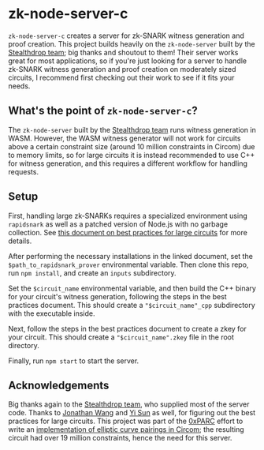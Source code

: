 # zk-node-server-c

`zk-node-server-c` creates a server for zk-SNARK witness generation and proof creation. This project builds heavily on the `zk-node-server` built by the [Stealthdrop team](https://github.com/nalinbhardwaj/stealthdrop/tree/main/zk-node-server); big thanks and shoutout to them! Their server works great for most applications, so if you're just looking for a server to handle zk-SNARK witness generation and proof creation on moderately sized circuits, I recommend first checking out their work to see if it fits your needs. 

## What's the point of `zk-node-server-c`?

The `zk-node-server` built by the [Stealthdrop team](https://github.com/nalinbhardwaj/stealthdrop/tree/main/zk-node-server) runs witness generation in WASM. However, the WASM witness generator will not work for circuits above a certain constraint size (around 10 million constraints in Circom) due to memory limits, so for large circuits it is instead recommended to use C++ for witness generation, and this requires a different workflow for handling requests. 

## Setup

First, handling large zk-SNARKs requires a specialized environment using `rapidsnark` as well as a patched version of Node.js with no garbage collection. See [this document on best practices for large circuits](https://hackmd.io/V-7Aal05Tiy-ozmzTGBYPA?view) for more details. 

After performing the necessary installations in the linked document, set the `$path_to_rapidsnark_prover` environmental variable. Then clone this repo, run `npm install`, and create an `inputs` subdirectory. 

Set the `$circuit_name` environmental variable, and then build the C++ binary for your circuit's witness generation, following the steps in the best practices document. This should create a `"$circuit_name"_cpp` subdirectory with the executable inside. 

Next, follow the steps in the best practices document to create a zkey for your circuit. This should create a `"$circuit_name".zkey` file in the root directory. 

Finally, run `npm start` to start the server. 

## Acknowledgements

Big thanks again to the [Stealthdrop team](https://github.com/nalinbhardwaj/stealthdrop/tree/main/zk-node-server), who supplied most of the server code. Thanks to [Jonathan Wang](https://github.com/jonathanpwang) and [Yi Sun](https://github.com/yi-sun) as well, for figuring out the best practices for large circuits. This project was part of the [0xPARC](https://0xparc.org) effort to write an [implementation of elliptic curve pairings in Circom](https://github.com/yi-sun/circom-pairing/); the resulting circuit had over 19 million constraints, hence the need for this server. 
